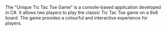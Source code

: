 The "Unique Tic Tac Toe Game" is a console-based application developed in C#. It allows two players to play the classic Tic Tac Toe game on a 6x6 board. The game provides a colourful and interactive experience for players.
